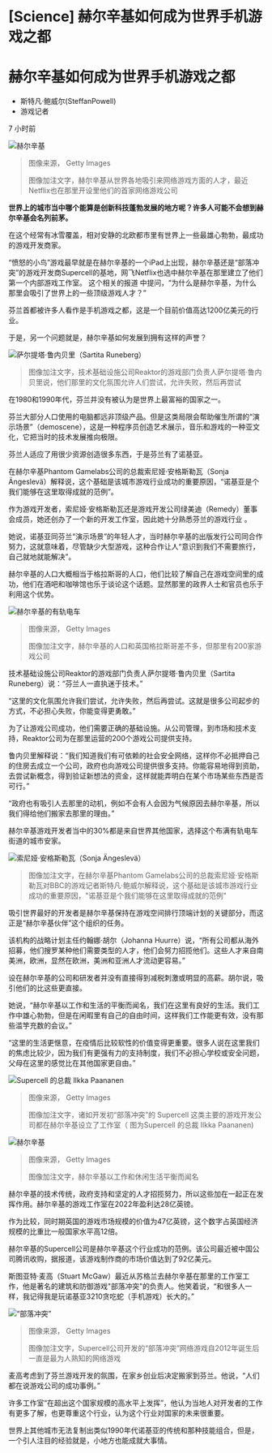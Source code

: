 # [Science] 赫尔辛基如何成为世界手机游戏之都

#  赫尔辛基如何成为世界手机游戏之都

  * 斯特凡·鲍威尔(SteffanPowell) 
  * 游戏记者 

7 小时前

![赫尔辛基](_128641704_gettyimages-1216740151.jpg)

> 图像来源，  Getty Images
>
> 图像加注文字，赫尔辛基从世界各地吸引来网络游戏方面的人才，最近Netflix也在那里开设里他们的首家网络游戏公司

**世界上的城市当中哪个能算是创新科技蓬勃发展的地方呢？许多人可能不会想到赫尔辛基会名列前茅。**

在这个经常有冰雪覆盖，相对安静的北欧都市里有世界上一些最雄心勃勃，最成功的游戏开发商家。

“愤怒的小鸟”游戏最早就是在赫尔辛基的一个iPad上出现，赫尔辛基还是“部落冲突”的游戏开发商Supercell的基地，网飞Netflix也选中赫尔辛基在那里建立了他们第一个内部游戏工作室。
 这个相关的报道  中提问，“为什么是赫尔辛基，为什么那里会吸引了世界上的一些顶级游戏人才？”

芬兰首都被许多人看作是手机游戏之都，这是一个目前价值高达1200亿美元的行业。

于是，另一个问题就是，赫尔辛基如何发展到拥有这样的声誉？

![萨尔提塔·鲁内贝里（Sartita Runeberg）](_128661439_sarita1.jpg)

> 图像加注文字，技术基础设施公司Reaktor的游戏部门负责人萨尔提塔·鲁内贝里说，他们那里的文化氛围允许人们尝试，允许失败，然后再尝试

在1980和1990年代，芬兰并没有被认为是世界上最富裕的国家之一。

芬兰大部分人口使用的电脑都远非顶级产品。但是这类局限会帮助催生所谓的“演示场景”（demoscene），这是一种程序员创造艺术展示，音乐和游戏的一种亚文化，它把当时的技术发展推向极限。

芬兰人适应了用很少资源创造很多东西，于是芬兰有了诺基亚。

在赫尔辛基Phantom Gamelabs公司的总裁索尼娅·安格斯勒瓦（Sonja Ängeslevä）解释说，这个基础是该城市游戏行业成功的重要原因，“诺基亚是个我们能够在这里取得成就的范例”。

作为游戏开发者，索尼娅·安格斯勒瓦还是游戏开发公司绿美迪（Remedy）董事会成员，她还创办了一个新的开发工作室，因此她十分熟悉芬兰的游戏行业 。

她说，诺基亚同芬兰“演示场景”的年轻人才，当时赫尔辛基的出版发行公司同合作努力，这就意味着，尽管缺少大型游戏，这种合作让人“意识到我们不需要旅行，自己就地就能解决”。

赫尔辛基的人口大概相当于格拉斯哥的人口，他们比较了解自己在游戏空间里的成功，他们在酒吧和咖啡馆也乐于谈论这个话题。显然那里的政界人士和官员也乐于利用这个优势。

![赫尔辛基的有轨电车](_128641706_gettyimages-1415225444.jpg)

> 图像来源，  Getty Images
>
> 图像加注文字，赫尔辛基的人口和英国格拉斯哥差不多，但那里有200家游戏公司

技术基础设施公司Reaktor的游戏部门负责人萨尔提塔·鲁内贝里（Sartita Runeberg）说：“芬兰人一直执迷于技术。”

“这里的文化氛围允许我们尝试，允许失败，然后再尝试。这就是很多公司起步的方式，不必担心失败，你能变得更勇敢。”

为了让游戏公司成功，他们需要正确的基础设施。从公司管理，到市场和技术支持，Reaktor公司为在那里运营的200个游戏公司提供支持。

鲁内贝里解释说：“我们知道我们有可依赖的社会安全网络，这样你不必抵押自己的住房去成立一个公司，政府也向游戏公司提供很多支持。你能容易地得到资助，去尝试新概念，得到验证新想法的资金，这样就能弄明白在某个市场某些东西是否可行。”

“政府也有吸引人去那里的动机，例如不会有人会因为气候原因去赫尔辛基，所以我们得给他们搬家去那里的理由。”

赫尔辛基游戏开发者当中的30%都是来自世界其他国家，选择这个布满有轨电车街道的城市安家。

![索尼娅·安格斯勒瓦（Sonja Ängeslevä）](_128661443_sonia2.jpg)

> 图像加注文字，在赫尔辛基Phantom Gamelabs公司的总裁索尼娅·安格斯勒瓦对BBC的游戏记者斯特凡·鲍威尔解释说，这个基础是该城市游戏行业成功的重要原因，"诺基亚是个我们能够在这里取得成就的范例"

吸引世界最好的开发者是赫尔辛基保持在游戏空间排行顶端计划的关键部分，而这正是“赫尔辛基伙伴”这个组织的任务。

该机构的战略计划主任约翰娜·胡尔（Johanna Huurre）说，“所有公司都从海外招募，他们搜罗某种他们需要类型的人才，他们会努力招揽他们。这些人才来自南美洲，欧洲，显然在欧洲，美洲和亚洲人才流动更容易。”

设在赫尔辛基的公司和研发者并没有直接得到减税刺激或明显的高薪。胡尔说，吸引他们的比这些更直接。

她说，“赫尔辛基以工作和生活的平衡而闻名，我们在这里有良好的生活。我们工作中雄心勃勃，但是在闲暇里有自己的自由时间，这样我们工作能更有效，没有那些滥竽充数的会议。”

“这里的生活更惬意，在疫情后比较软性的价值变得更重要。很多人说在这里我们的焦虑比较少，因为我们有更强有力的支持制度，我们不必担心学校或安全问题，父母在这里的感觉比在其他国家更自由。”

![Supercell 的总裁 Ilkka Paananen](_128641698_gettyimages-186425676.jpg)

> 图像来源，  Getty Images
>
> 图像加注文字，诸如开发初“部落冲突”的 Supercell 这类主要的游戏开发公司都在赫尔辛基设立了工作室（ 图为Supercell 的总裁 Ilkka Paananen)

![赫尔辛基](_128641702_gettyimages-200469576-001.jpg)

> 图像来源，  Getty Images
>
> 图像加注文字，赫尔辛基以工作和休闲生活平衡而闻名

赫尔辛基的技术传统，政府支持和坚定的人才招揽努力，所以这些加在一起正在发挥作用。赫尔辛基的游戏工作室在2022年盈利达28亿英镑。

作为比较，同时期英国的游戏市场规模的价值为47亿英镑，这个数字占英国经济规模的比重比一般国家水平高12倍。

赫尔辛基的Supercell公司是赫尔辛基这个行业成功的范例。该公司最近被中国公司腾讯收购，据报道，该游戏制作商的市场价值达到了92亿美元。

斯图亚特·麦高（Stuart McGaw）最近从苏格兰去赫尔辛基在那里的工作室工作，他是著名的建筑和防御游戏"部落冲突"的负责人。他笑着说，“和很多人一样，我记得我是玩诺基亚3210贪吃蛇（手机游戏）长大的。”

![“部落冲突”](_128641700_gettyimages-184675942.jpg)

> 图像来源，  Getty Images
>
> 图像加注文字，Supercell公司开发的“部落冲突”网络游戏自2012年诞生后一直是最为人熟知的网络游戏

麦高考虑到了芬兰游戏开发的氛围，在家乡创业后决定搬家到芬兰。他说，“人们都在说游戏公司的成功事例。”

许多工作室“在超出这个国家规模的高水平上发挥”，他认为当地人对开发者的工作有更多了解，也更尊重这个行业，认为这个行业对国家的未来很重要。

世界上其他城市无法复制出类似1990年代诺基亚的传统和那种技能组合，但是，一个引人注目的经验就是，小地方也能成就大事情。


